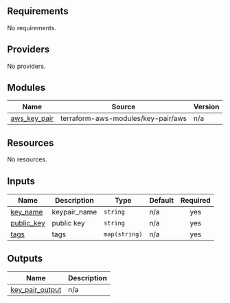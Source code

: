 <!-- BEGIN_TF_DOCS -->
## Requirements

No requirements.

## Providers

No providers.

## Modules

| Name | Source | Version |
|------|--------|---------|
| <a name="module_aws_key_pair"></a> [aws\_key\_pair](#module\_aws\_key\_pair) | terraform-aws-modules/key-pair/aws | n/a |

## Resources

No resources.

## Inputs

| Name | Description | Type | Default | Required |
|------|-------------|------|---------|:--------:|
| <a name="input_key_name"></a> [key\_name](#input\_key\_name) | keypair\_name | `string` | n/a | yes |
| <a name="input_public_key"></a> [public\_key](#input\_public\_key) | public key | `string` | n/a | yes |
| <a name="input_tags"></a> [tags](#input\_tags) | tags | `map(string)` | n/a | yes |

## Outputs

| Name | Description |
|------|-------------|
| <a name="output_key_pair_output"></a> [key\_pair\_output](#output\_key\_pair\_output) | n/a |
<!-- END_TF_DOCS -->
